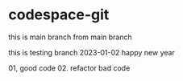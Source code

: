 # codespace-git
this is main branch
from main branch

this is testing branch
2023-01-02 happy new year

01, good code
02. refactor bad code
